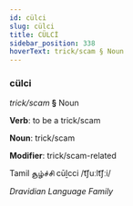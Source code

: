 ```yaml
---
id: cülci
slug: cülci
title: CÜLCİ
sidebar_position: 338
hoverText: trick/scam § Noun
---
```


### cülci

*trick/scam* **§** Noun

**Verb**: to be a trick/scam

**Noun**: trick/scam

**Modifier**: trick/scam-related

Tamil சூழ்ச்சி cūḻcci /t͡ʃuːlt͡ʃːi/

*Dravidian Language Family*